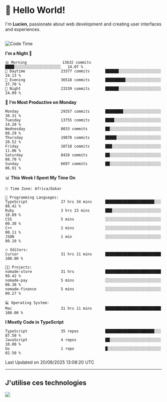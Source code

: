 # 👋 Hello World!

I'm **Lucien**, passionate about web development and creating user interfaces and experiences.

##

<!--START_SECTION:waka-->
![Code Time](http://img.shields.io/badge/Code%20Time-3%2C630%20hrs%2042%20mins-blue)

**I'm a Night 🦉** 

```text
🌞 Morning                13632 commits       ████░░░░░░░░░░░░░░░░░░░░░   14.07 % 
🌆 Daytime                23377 commits       ██████░░░░░░░░░░░░░░░░░░░   24.13 % 
🌃 Evening                36518 commits       █████████░░░░░░░░░░░░░░░░   37.70 % 
🌙 Night                  23339 commits       ██████░░░░░░░░░░░░░░░░░░░   24.09 % 
```
📅 **I'm Most Productive on Monday** 

```text
Monday                   29357 commits       ████████░░░░░░░░░░░░░░░░░   30.31 % 
Tuesday                  13755 commits       ████░░░░░░░░░░░░░░░░░░░░░   14.20 % 
Wednesday                8033 commits        ██░░░░░░░░░░░░░░░░░░░░░░░   08.29 % 
Thursday                 19878 commits       █████░░░░░░░░░░░░░░░░░░░░   20.52 % 
Friday                   10718 commits       ███░░░░░░░░░░░░░░░░░░░░░░   11.06 % 
Saturday                 8428 commits        ██░░░░░░░░░░░░░░░░░░░░░░░   08.70 % 
Sunday                   6697 commits        ██░░░░░░░░░░░░░░░░░░░░░░░   06.91 % 
```


📊 **This Week I Spent My Time On** 

```text
🕑︎ Time Zone: Africa/Dakar

💬 Programming Languages: 
TypeScript               27 hrs 34 mins      ██████████████████████░░░   88.42 % 
Ruby                     3 hrs 23 mins       ███░░░░░░░░░░░░░░░░░░░░░░   10.89 % 
CSS                      5 mins              ░░░░░░░░░░░░░░░░░░░░░░░░░   00.30 % 
C++                      2 mins              ░░░░░░░░░░░░░░░░░░░░░░░░░   00.11 % 
JSON                     1 min               ░░░░░░░░░░░░░░░░░░░░░░░░░   00.10 % 

🔥 Editors: 
Cursor                   31 hrs 11 mins      █████████████████████████   100.00 % 

🐱‍💻 Projects: 
nomade-store             31 hrs              █████████████████████████   99.42 % 
nomade-pay               5 mins              ░░░░░░░░░░░░░░░░░░░░░░░░░   00.30 % 
nomade-finance           5 mins              ░░░░░░░░░░░░░░░░░░░░░░░░░   00.27 % 

💻 Operating System: 
Mac                      31 hrs 11 mins      █████████████████████████   100.00 % 
```

**I Mostly Code in TypeScript** 

```text
TypeScript               35 repos            ██████████████████████░░░   87.50 % 
JavaScript               4 repos             ██░░░░░░░░░░░░░░░░░░░░░░░   10.00 % 
Go                       1 repo              █░░░░░░░░░░░░░░░░░░░░░░░░   02.50 % 
```




 Last Updated on 20/08/2025 13:08:20 UTC
<!--END_SECTION:waka-->
---

## J'utilise ces technologies

<p align="left">
  <a href="https://skillicons.dev">
    <img src="https://skillicons.dev/icons?i=ts,js,go,ruby,css,scss,tailwind,react,vite,nextjs,docker,figma,ableton" />
  </a>
</p>

